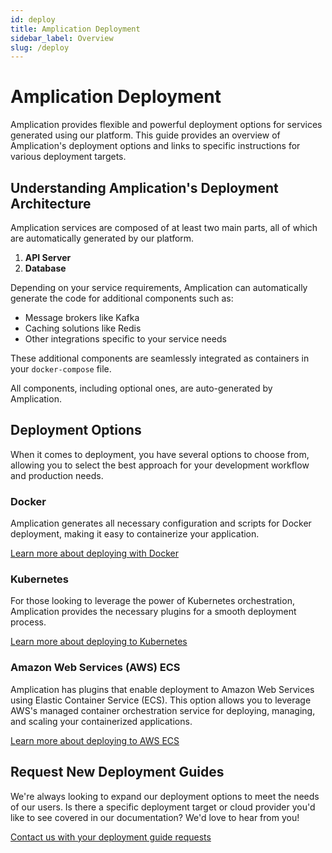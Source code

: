 ```yaml
---
id: deploy
title: Amplication Deployment
sidebar_label: Overview
slug: /deploy
---
```


# Amplication Deployment

Amplication provides flexible and powerful deployment options for services generated using our platform.
This guide provides an overview of Amplication's deployment options and links to specific instructions for various deployment targets.

## Understanding Amplication's Deployment Architecture

Amplication services are composed of at least two main parts, all of which are automatically generated by our platform.

1. **API Server**
2. **Database**

Depending on your service requirements, Amplication can automatically generate the code for additional components such as:

- Message brokers like Kafka
- Caching solutions like Redis
- Other integrations specific to your service needs

These additional components are seamlessly integrated as containers in your `docker-compose` file.

All components, including optional ones, are auto-generated by Amplication.

## Deployment Options

When it comes to deployment, you have several options to choose from, allowing you to select the best approach for your development workflow and production needs.

### Docker

Amplication generates all necessary configuration and scripts for Docker deployment, making it easy to containerize your application.

[Learn more about deploying with Docker](/deploy/docker-desktop)

### Kubernetes

For those looking to leverage the power of Kubernetes orchestration, Amplication provides the necessary plugins for a smooth deployment process.

[Learn more about deploying to Kubernetes](/deploy/kubernetes)

### Amazon Web Services (AWS) ECS

Amplication has plugins that enable deployment to Amazon Web Services using Elastic Container Service (ECS). This option allows you to leverage AWS's managed container orchestration service for deploying, managing, and scaling your containerized applications.

[Learn more about deploying to AWS ECS](/deploy/aws/ecs)

## Request New Deployment Guides

We're always looking to expand our deployment options to meet the needs of our users. Is there a specific deployment target or cloud provider you'd like to see covered in our documentation? We'd love to hear from you!

[Contact us with your deployment guide requests](https://meetings-eu1.hubspot.com/paz-yanover/product-overview-vp-product)
